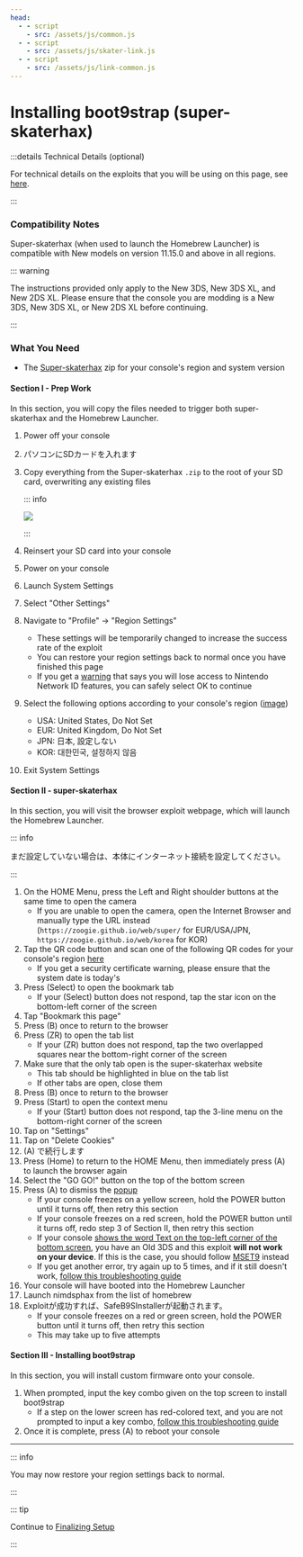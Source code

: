 ```yaml
---
head:
  - - script
    - src: /assets/js/common.js
  - - script
    - src: /assets/js/skater-link.js
  - - script
    - src: /assets/js/link-common.js
---
```


# Installing boot9strap (super-skaterhax)

:::details Technical Details (optional)

For technical details on the exploits that you will be using on this page, see [here](https://github.com/zoogie/super-skaterhax).

:::

### Compatibility Notes

Super-skaterhax (when used to launch the Homebrew Launcher) is compatible with New models on version 11.15.0 and above in all regions.

::: warning

The instructions provided only apply to the New 3DS, New 3DS XL, and New 2DS XL. Please ensure that the console you are modding is a New 3DS, New 3DS XL, or New 2DS XL before continuing.

:::

### What You Need

- The [Super-skaterhax](https://skater.nintendohomebrew.com) zip for your console's region and system version

#### Section I - Prep Work

In this section, you will copy the files needed to trigger both super-skaterhax and the Homebrew Launcher.

1. Power off your console

2. パソコンにSDカードを入れます

3. Copy everything from the Super-skaterhax `.zip` to the root of your SD card, overwriting any existing files

   ::: info

   ![](/images/screenshots/skaterhax/skater-root-layout.png)

   :::

4. Reinsert your SD card into your console

5. Power on your console

6. Launch System Settings

7. Select "Other Settings"

8. Navigate to "Profile" -> "Region Settings"
   - These settings will be temporarily changed to increase the success rate of the exploit
   - You can restore your region settings back to normal once you have finished this page
   - If you get a [warning](/images/screenshots/skaterhax/country-change-notice.png) that says you will lose access to Nintendo Network ID features, you can safely select OK to continue

9. Select the following options according to your console's region ([image](/images/screenshots/skaterhax/skater-lang.png))
   - USA: United States, Do Not Set
   - EUR: United Kingdom, Do Not Set
   - JPN: 日本, 設定しない
   - KOR: 대한민국, 설정하지 않음

10. Exit System Settings

#### Section II - super-skaterhax

In this section, you will visit the browser exploit webpage, which will launch the Homebrew Launcher.

::: info

まだ設定していない場合は、本体にインターネット接続を設定してください。

:::

1. On the HOME Menu, press the Left and Right shoulder buttons at the same time to open the camera
   - If you are unable to open the camera, open the Internet Browser and manually type the URL instead (`https://zoogie.github.io/web/super/` for EUR/USA/JPN, `https://zoogie.github.io/web/korea` for KOR)
2. Tap the QR code button and scan one of the following QR codes for your console's region [here](https://user-images.githubusercontent.com/28328903/226086338-585bfdac-0aac-44c0-b413-89206d2815d8.png)
   - If you get a security certificate warning, please ensure that the system date is today's
3. Press (Select) to open the bookmark tab
   - If your (Select) button does not respond, tap the star icon on the bottom-left corner of the screen
4. Tap "Bookmark this page"
5. Press (B) once to return to the browser
6. Press (ZR) to open the tab list
   - If your (ZR) button does not respond, tap the two overlapped squares near the bottom-right corner of the screen
7. Make sure that the only tab open is the super-skaterhax website
   - This tab should be highlighted in blue on the tab list
   - If other tabs are open, close them
8. Press (B) once to return to the browser
9. Press (Start) to open the context menu
   - If your (Start) button does not respond, tap the 3-line menu on the bottom-right corner of the screen
10. Tap on "Settings"
11. Tap on "Delete Cookies"
12. (A) で続行します
13. Press (Home) to return to the HOME Menu, then immediately press (A) to launch the browser again
14. Select the "GO GO!" button on the top of the bottom screen
15. Press (A) to dismiss the [popup](/images/screenshots/skaterhax/skater-popup.png)
    - If your console freezes on a yellow screen, hold the POWER button until it turns off, then retry this section
    - If your console freezes on a red screen, hold the POWER button until it turns off, redo step 3 of Section II, then retry this section
    - If your console [shows the word Text on the top-left corner of the bottom screen](/images/screenshots/skaterhax/skater-old3ds.png), you have an Old 3DS and this exploit **will not work on your device**. If this is the case, you should follow [MSET9](installing-boot9strap-\(mset9\)) instead
    - If you get another error, try again up to 5 times, and if it still doesn't work, [follow this troubleshooting guide](troubleshooting-super-skaterhax)
16. Your console will have booted into the Homebrew Launcher
17. Launch nimdsphax from the list of homebrew
18. Exploitが成功すれば、SafeB9SInstallerが起動されます。
    - If your console freezes on a red or green screen, hold the POWER button until it turns off, then retry this section
    - This may take up to five attempts

#### Section III - Installing boot9strap

In this section, you will install custom firmware onto your console.

1. When prompted, input the key combo given on the top screen to install boot9strap
   - If a step on the lower screen has red-colored text, and you are not prompted to input a key combo, [follow this troubleshooting guide](troubleshooting-super-skaterhax)
2. Once it is complete, press (A) to reboot your console

<!--@include: ./_include/configure-luma3ds.md -->

<!--@include: ./_include/luma3ds-installed-note.md -->

___

::: info

You may now restore your region settings back to normal.

:::

::: tip

Continue to [Finalizing Setup](finalizing-setup)

:::
